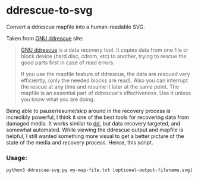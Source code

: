 # ddrescue-to-svg
Convert a ddrescue mapfile into a human-readable SVG.

Taken from [GNU ddrescue](https://www.gnu.org/software/ddrescue/) site:
> [GNU ddrescue](https://www.gnu.org/software/ddrescue/) is a data recovery tool. It copies data from one file or block device (hard disc, cdrom, etc) to another, trying to rescue the good parts first in case of read errors.
>
> If you use the mapfile feature of ddrescue, the data are rescued very efficiently, (only the needed blocks are read). Also you can interrupt the rescue at any time and resume it later at the same point. The mapfile is an essential part of ddrescue's effectiveness. Use it unless you know what you are doing.

Being able to pause/resume/skip around in the recovery process is incredibly powerful, I think it one of the best tools for recovering data from damaged media. It works similar to [dd](https://en.wikipedia.org/wiki/Dd_%28Unix%29), but data recovery targeted, and somewhat automated. While viewing the ddrescue output and mapfile is helpful, I still wanted something more visual to get a better picture of the state of the media and recovery process. Hence, this script.

### Usage:

```
python3 ddrescue-svg.py my-map-file.txt [optional-output-filename.svg]
```
